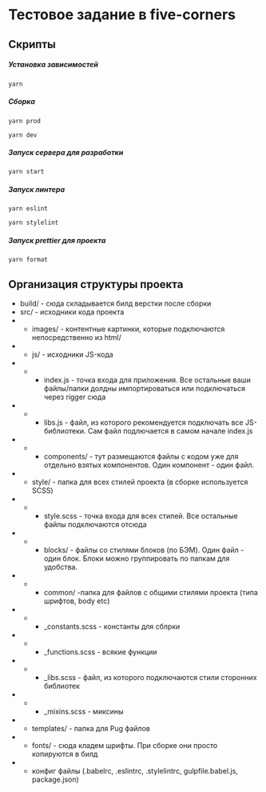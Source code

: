 # Тестовое задание в five-corners

## Скрипты

##### Установка зависимостей

```shell script
yarn
```

##### Сборка

```shell script
yarn prod
```

```shell script
yarn dev
```

##### Запуск сервера для разработки

```shell script
yarn start
```

##### Запуск линтера

```shell script
yarn eslint
```

```shell script
yarn stylelint
```

##### Запуск prettier для проекта

```shell script
yarn format
```

## Организация структуры проекта

- build/ - сюда складывается билд верстки после сборки
- src/ - исходники кода проекта
- - images/ - контентные картинки, которые подключаются непосредственно из html/
- - js/ - исходники JS-кода
- - - index.js - точка входа для приложения. Все остальные ваши файлы/папки долдны импортироваться или подключаться через rigger сюда
- - - libs.js - файл, из которого рекомендуется подключать все JS-библиотеки. Сам файл подлючается в самом начале index.js
- - - components/ - тут размещаются файлы с кодом уже для отдельно взятых компонентов. Один компонент - один файл.
- - style/ - папка для всех стилей проекта (в сборке используется SCSS)
- - - style.scss - точка входа для всех стилей. Все остальные файлы подключаются отсюда
- - - blocks/ - файлы со стилями блоков (по БЭМ). Один файл - один блок. Блоки можно группировать по папкам для удобства.
- - - common/ -папка для файлов с общими стилями проекта (типа шрифтов, body etc)
- - - \_constants.scss - константы для сблрки
- - - \_functions.scss - всякие функции
- - - \_libs.scss - файл, из которого подключаются стили сторонних библиотек
- - - \_mixins.scss - миксины
- - templates/ - папка для Pug файлов
- - fonts/ - сюда кладем шрифты. При сборке они просто копируются в билд
- - конфиг файлы (.babelrc, .eslintrc, .stylelintrc, gulpfile.babel.js, package.json)
